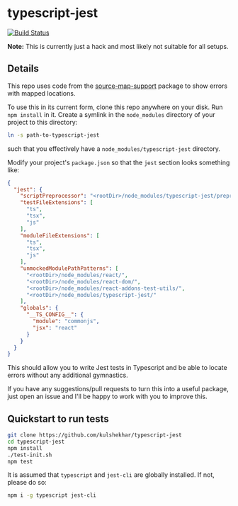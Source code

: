 # typescript-jest 

[![Build Status](https://semaphoreci.com/api/v1/k/typescript-jest/branches/master/badge.svg)](https://semaphoreci.com/k/typescript-jest)

**Note:** This is currently just a hack and most likely not suitable for all setups. 

## Details

This repo uses code from the [source-map-support](https://github.com/evanw/node-source-map-support) package to show errors with mapped locations.

To use this in its current form, clone this repo anywhere on your disk. Run `npm install` in it.
Create a symlink in the `node_modules` directory of your project to this directory:

```sh
ln -s path-to-typescript-jest
```

such that you effectively have a `node_modules/typescript-jest` directory.

Modify your project's `package.json` so that the `jest` section looks something like:

```json
{
  "jest": {
    "scriptPreprocessor": "<rootDir>/node_modules/typescript-jest/preprocessor.js",
    "testFileExtensions": [
      "ts",
      "tsx",
      "js"
    ],
    "moduleFileExtensions": [
      "ts",
      "tsx",
      "js"
    ],
    "unmockedModulePathPatterns": [
      "<rootDir>/node_modules/react/",
      "<rootDir>/node_modules/react-dom/",
      "<rootDir>/node_modules/react-addons-test-utils/",
      "<rootDir>/node_modules/typescript-jest/"
    ],
    "globals": {
      "__TS_CONFIG__": {
        "module": "commonjs",
        "jsx": "react"
      }
    }
  }
}
```

This should allow you to write Jest tests in Typescript and be able to locate errors without any additional gymnastics.

If you have any suggestions/pull requests to turn this into a useful package, just open an issue and I'll be happy to work with you to improve this.

## Quickstart to run tests

```sh
git clone https://github.com/kulshekhar/typescript-jest
cd typescript-jest
npm install
./test-init.sh
npm test
```

It is assumed that `typescript` and `jest-cli` are globally installed. If not, please do so:

```sh
npm i -g typescript jest-cli
```